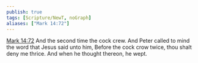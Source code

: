 ```yaml
---
publish: true
tags: [Scripture/NewT, noGraph]
aliases: ["Mark 14:72"]
---
```

[Mark 14:72](https://churchofjesuschrist.org/study/scriptures/nt/mark/14?lang=eng&id=p72#p72) And the second time the cock crew. And Peter called to mind the word that Jesus said unto him, Before the cock crow twice, thou shalt deny me thrice. And when he thought thereon, he wept.




